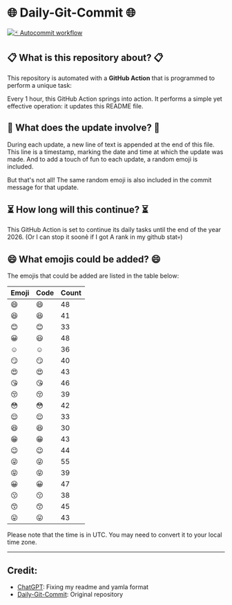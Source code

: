 # 🌐 Daily-Git-Commit 🌐

[![🃏 Autocommit workflow](https://github.com/kleqing/git-auto-commit/actions/workflows/main.yaml/badge.svg?event=check_run)](https://github.com/kleqing/git-auto-commit/actions/workflows/main.yaml)

## 📋 What is this repository about? 📋

This repository is automated with a **GitHub Action** that is programmed to perform a unique task:

Every 1 hour, this GitHub Action springs into action. It performs a simple yet effective operation: it updates this README file.

## 🔄 What does the update involve? 🔄

During each update, a new line of text is appended at the end of this file. This line is a timestamp, marking the date and time at which the update was made. And to add a touch of fun to each update, a random emoji is included.

But that's not all! The same random emoji is also included in the commit message for that update.

## ⏳ How long will this continue? ⏳

This GitHub Action is set to continue its daily tasks until the end of the year 2026. (Or I can stop it soonẻ if I got A rank in my github stat💀)

## 😄 What emojis could be added? 😄

The emojis that could be added are listed in the table below:

| Emoji | Code | Count |
| --- | --- | --- |
| 😄 | :smile: | 48 |
| 😆 | :laughing: | 41 |
| 😊 | :blush: | 33 |
| 😀 | :smiley: | 48 |
| ☺️ | :relaxed: | 36 |
| 😏 | :smirk: | 40 |
| 😍 | :heart_eyes: | 43 |
| 😘 | :kissing_heart: | 46 |
| 😚 | :kissing_closed_eyes: | 39 |
| 😳 | :flushed: | 42 |
| 😌 | :relieved: | 33 |
| 😆 | :satisfied: | 30 |
| 😁 | :grin: | 43 |
| 😉 | :wink: | 44 |
| 😜 | :stuck_out_tongue_winking_eye: | 55 |
| 😝 | :stuck_out_tongue_closed_eyes: | 39 |
| 😀 | :grinning: | 47 |
| 😗 | :kissing: | 38 |
| 😙 | :kissing_smiling_eyes: | 45 |
| 😛 | :stuck_out_tongue: | 43 |

Please note that the time is in UTC. You may need to convert it to your local time zone.

---

## Credit:

- [ChatGPT](chatgpt.com): Fixing my readme and yamla format
- [Daily-Git-Commit](https://github.com/diegomarty/daily-git-commit): Original repository

